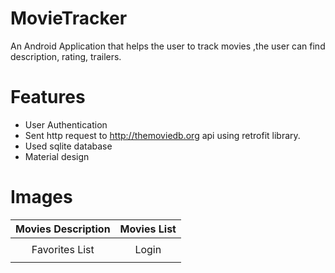 # MovieTracker
An Android Application that helps the user to track movies ,the user can find description, rating, trailers.
# Features
-	User Authentication
-	Sent http request to http://themoviedb.org api using retrofit library.
-	Used sqlite database
-	Material design
# Images
Movies Description          |  Movies List
:-------------------------:|:-------------------------:
![]()  |  ![]()
Favorites List             |  Login
![]()  |  ![]()
